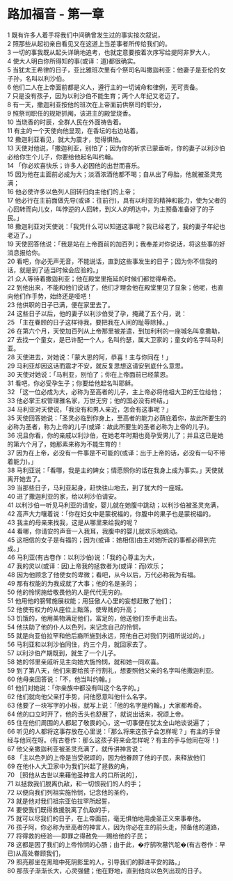 # 路加福音 - 第一章
  
 1 既有许多人着手将我们中间确曾发生过的事实按次叙说，  
 2 照那些从起初亲自看见又在这道上当差事者所传给我们的。  
 3 一切的事我既从起头详确地追考，也就定意要按着次序写给提阿非罗大人，  
 4 使大人明白你所得知的事(或译：道)都很确实。  
 5 当犹太王希律的日子，亚比雅班次里有个祭司名叫撒迦利亚：他妻子是亚伦的女子孙，名叫以利沙伯。  
 6 他们二人在上帝面前都是义人，遵行主的一切诫命和律例，无可责备。  
 7 只是没有孩子，因为以利沙伯不能生育；两个人年纪又老迈了。  
 8 有一天，撒迦利亚按他的班次在上帝面前供祭司的职分，  
 9 照祭司职任的规矩抓阄，该进主的殿堂烧香。  
 10 当烧香的时辰，全群人民在外面祷告着。  
 11 有主的一个天使向他显现，在香坛的右边站着。  
 12 撒迦利亚看见，就大为震才，觉得惧怕。  
 13 天使对他说，「撒迦利亚，别怕了；因为你的祈求已蒙垂听，你的妻子以利沙伯必给你生个儿子，你要给他起名叫约翰。  
 14 「你必欢喜快乐；许多人必因他的出世而喜乐。  
 15 因为他在主面前必成为大；淡酒浓酒他都不喝；自从出了母胎，他就被圣灵充满；  
 16 他必使许多以色列人回转归向主他们的上帝；  
 17 他必行在主前面做先导(或译：往前行)，具有以利亚的精神和能力，使为父者的心回转而向儿女，叫悖逆的人回转，到义人的明达中，为主预备准备好了的子民。」  
 18 撒迦利亚对天使说：「我凭什么可以知道这事呢？我已经老了，我的妻子年纪也老迈了。」  
 19 天使回答他说：「我是站在上帝面前的加百列；我奉差对你说话，将这些事的好消息报给你。  
 20 看吧，你必无声无音，不能说话，直到这些事发生的日子；因为你不信我的话，就是到了适当时候会应验的。」  
 21 众人等待着撒迦利亚；他在殿堂里拖延的时候们都觉得希奇。  
 22 到他出来，不能和他们说话了，他们才理会他在殿堂里见了显象；他呢，也直向他们作手势，始终还是哑吧！  
 23 他供职的日子已满，便在家里去了。  
 24 这些日子以后，他的妻子以利沙伯受了孕，掩藏了五个月，说：  
 25 「主在眷顾的日子这样待我，要把我在人间的耻辱除掉。」  
 26 在第六个月，天使加百列从上帝那里被差遣，到加利利的一座城名叫拿撒勒，  
 27 去找一个童女，是已许配一个人，名叫约瑟，属大卫家的；童女的名字叫马利亚。  
 28 天使进去，对她说：「蒙大恩的阿，恭喜！主与你同在！」  
 29 马利亚却因这话而震才不安，就反复思想这请安到底什么意思。  
 30 天使对她说：「马利亚，别怕了；你在上帝面前已经蒙恩。  
 31 看吧，你必受孕生子；你要给他起名叫耶稣。  
 32 「这一位必成为大，必称为至高者的儿子，主上帝必将他祖大卫的王位给他；  
 33 他必掌王权管理雅名家，万世无穷；他的国必没有终结。」  
 34 马利亚对天使说，「我没有和男人亲近，怎会有这事呢？」  
 35 天使回答她说：「圣灵必临到你身上，至高者的能力必荫庇着你，故此所要生的必称为圣者，称为上帝的儿子(或译：故此所要生的圣者必称为上帝的儿子)。  
 36 况且你看，你的亲戚以利沙伯，在她老年时期也竟孕受男儿了；并且这已是她的第六个月了，她那素来称为不能生育的！  
 37 因为在上帝，必没有一件事是不可能的(或译：出于上帝的话，必没有一句不带着能力)。」  
 38 马利亚说：「看哪，我是主的婢女；情愿照你的话在我身上成为事实。」天使就离开她去了。  
 39 当那些日子，马利亚起身，赶快往山地去，到了犹大的一座城。  
 40 进了撒迦利亚的家，给以利沙伯请安。  
 41 以利沙伯一听见马利亚的请安，婴儿就在她腹中跳动；以利沙伯被圣灵充满，  
 42 高声大力嚷着说：「你在妇女中是蒙祝福的，你腹中的果子也是蒙祝福的。  
 43 我主的母亲来找我，这是从哪里来给我的呢？  
 44 看哪，你请安的声音一入我耳，我腹中的婴儿就欢乐地跳动。  
 45 这相信的女子是有福的；因为(或译：她相信)由主对她所说的事都必得到完成。」  
 46 马利亚(有古卷作：以利沙伯)说：「我的心尊主为大，  
 47 我的灵以(或译：因)上帝我的拯救者为(或译：而)欢乐；  
 48 因为他顾念了他使女的卑微；看吧，从今以后，万代必称我为有福。  
 49 那有权能的为我成就了大事；他的名是圣的；  
 50 他的怜悯施给敬畏他的人是代代无穷的。  
 51 他用他的膀臂施展权能；用狂傲人心里的妄想赶散了他们；  
 52 他使有权力的从座位上黜落，使卑贱的升高；  
 53 饥饿的，他用美物满足他们，富足的，他送他们空手走出去。  
 54 他扶助了他的仆人以色列，来记念自己的怜悯，  
 55 就是向亚伯拉罕和他后裔所施到永远，照他自己对我们列祖所说过的。」  
 56 马利亚和以利沙伯同住，约三个月，就回家去了。  
 57 以利沙伯产期既到，就生了一个儿子。  
 58 她的邻里亲戚听见主向她大施怜悯，就和她一同欢喜。  
 59 到了第八天，他们来要给孩子行割礼，想要照他父亲的名字叫他撒迦利亚。  
 60 他母亲回答说：「不，他当叫约翰。」  
 61 他们对她说：「你亲族中都没有叫这个名字的。」  
 62 他们就向他父亲打手势，问他愿意叫他什么名字。  
 63 他要了一块写字的小板，就写上说：「他的名字是约翰。」大家都希奇。  
 64 他的口立时开了，他的舌头也舒展了，就说出话来，祝颂上帝。  
 65 住在他们周围的人都起了敬畏的心，这一切事便在犹太全山地谈说遍了；  
 66 听见的人都将这事存放在心里说：「那么将来这孩子会怎样呢？」有主的手曾经与他同在呀。(有古卷作：那么这孩子将来会怎样呢？有主的手与他同在呀！)  
 67 他父亲撒迦利亚被圣灵充满了，就传讲神言说：  
 68 「主以色列的上帝是当受祝颂的，因为他眷顾了他的子民，来释放他们  
 69 在他仆人大卫家中为我们兴起了拯救的角，  
 70 ［照他从古世以来藉他圣神言人的口所说的］，  
 71 以拯救我们脱离仇敌，和一切恨我们的人的手；  
 72 以便向我们列祖实施怜悯，记念他的圣约，  
 73 就是他对我们祖宗亚伯拉罕所起誓，  
 74 要使我们既得救援脱离了仇敌的手，  
 75 就可以尽我们的日子，在上帝面前，毫无惧怕地用虔圣正义来事奉他。  
 76 孩子阿，你必称为至高者的神言人，因为你必在主的前头走，预备他的道路，  
 77 将得救的经验──即罪之得赦免──赐给他的子民；  
 78 这都是因了我们的上帝怜悯的心肠；由于此，�疗鹄吹墓饩鸵�(有古卷作：早已)从高处眷顾我们，  
 79 照亮那坐在黑暗中死阴影里的人，引导我们的脚进平安的路。」  
 80 那孩子渐渐长大，心灵强健；他在野地，直到他向以色列出现的日子。